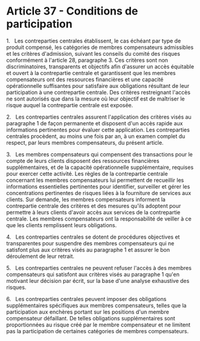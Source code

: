 # Article 37 - Conditions de participation


1.   Les contreparties centrales établissent, le cas échéant par type de produit compensé, les catégories de membres compensateurs admissibles et les critères d'admission, suivant les conseils du comité des risques conformément à l'article 28, paragraphe 3. Ces critères sont non discriminatoires, transparents et objectifs afin d'assurer un accès équitable et ouvert à la contrepartie centrale et garantissent que les membres compensateurs ont des ressources financières et une capacité opérationnelle suffisantes pour satisfaire aux obligations résultant de leur participation à une contrepartie centrale. Des critères restreignant l'accès ne sont autorisés que dans la mesure où leur objectif est de maîtriser le risque auquel la contrepartie centrale est exposée.

2.   Les contreparties centrales assurent l'application des critères visés au paragraphe 1 de façon permanente et disposent d'un accès rapide aux informations pertinentes pour évaluer cette application. Les contreparties centrales procèdent, au moins une fois par an, à un examen complet du respect, par leurs membres compensateurs, du présent article.

3.   Les membres compensateurs qui compensent des transactions pour le compte de leurs clients disposent des ressources financières supplémentaires, et de la capacité opérationnelle supplémentaire, requises pour exercer cette activité. Les règles de la contrepartie centrale concernant les membres compensateurs lui permettent de recueillir les informations essentielles pertinentes pour identifier, surveiller et gérer les concentrations pertinentes de risques liées à la fourniture de services aux clients. Sur demande, les membres compensateurs informent la contrepartie centrale des critères et des mesures qu'ils adoptent pour permettre à leurs clients d'avoir accès aux services de la contrepartie centrale. Les membres compensateurs ont la responsabilité de veiller à ce que les clients remplissent leurs obligations.

4.   Les contreparties centrales se dotent de procédures objectives et transparentes pour suspendre des membres compensateurs qui ne satisfont plus aux critères visés au paragraphe 1 et assurer le bon déroulement de leur retrait.

5.   Les contreparties centrales ne peuvent refuser l'accès à des membres compensateurs qui satisfont aux critères visés au paragraphe 1 qu'en motivant leur décision par écrit, sur la base d'une analyse exhaustive des risques.

6.   Les contreparties centrales peuvent imposer des obligations supplémentaires spécifiques aux membres compensateurs, telles que la participation aux enchères portant sur les positions d'un membre compensateur défaillant. De telles obligations supplémentaires sont proportionnées au risque créé par le membre compensateur et ne limitent pas la participation de certaines catégories de membres compensateurs.
